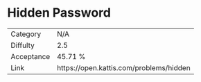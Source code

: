 # Hidden Password

<table>
    <tr>
        <td>Category</td>
        <td>N/A</td>
    </tr>
    <tr>
        <td>Diffulty</td>
        <td>2.5</td>
    </tr>
    <tr>
        <td>Acceptance</td>
        <td>45.71 %</td>
    </tr>
    <tr>
        <td>Link</td>
        <td>https://open.kattis.com/problems/hidden</td>
    </tr>
</table>
